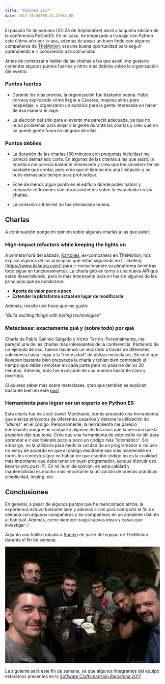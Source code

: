 ```yaml
---
title: "PyConES 2017"
date: 2017-10-04T00:14:22+02:00
---
```


El pasado fin de semana (22-24 de Septiembre) asistí a la quinta edición de la conferencia
PyConES. En mi caso, he empezado a trabajar con Python este último año por lo que, además
de pasar un buen finde con algunos compañeros de [TheMotion](https://www.themotion.com/), era
una buena oportunidad para seguir aprendiendo e ir conociendo a la comunidad.

Antes de comenzar a hablar de las charlas a las que asistí, me gustaría comentar algunos
puntos fuertes y otros más débiles sobre la organización del evento:

### Puntos fuertes

   * Durante los días previos, la organización fue bastante buena. Hubo correos explicando
   cómo llegar a Cáceres, mejores sitios para hospedaje, y organizaron un autobús para la
   gente interesada en hacer de esa manera el viaje.

   * La elección del sitio para el evento me pareció adecuada, ya que no hubo problemas para
   alojar a la gente durante las charlas y creo que no se quedó gente fuera en ninguna de
   ellas.

### Puntos débiles

   * La duración de las charlas (30 minutos con preguntas incluídas) me pareció demasiado
   corta. En algunas de las charlas a las que asistí, la temática me parecía bastante
   interesante y creo que los _speakers_ tenían bastante que contar, pero creo que el tiempo era
   una limitación y no hubo demasiado tiempo para profundizar.

   * Eché de menos algún punto en el edificio donde poder hablar y compartir reflexiones con
   otros asistentes sobre lo escuchado en las charlas.

   * La conexión a Internet no fue demasiado buena.

## Charlas

A continuación pongo mi opinión sobre algunas charlas a las que asistí:

### High-impact refactors while keeping the lights on

A primera hora del sábado, [Kartones](https://twitter.com/kartones), ex-compañero en TheMotion,
nos explicó algunos de los principios que están siguiendo en [Ticketea]
(https://www.ticketea.com/) para ir evolucionando su plataforma (mientras todo sigue en
funcionamiento). La charla giró en torno a una nueva API que están desarrollando,
pero lo más interesante para mí fueron algunos de los principios que se nombraron:

  * **Aporte de valor poco a poco**.
  * **Extender la plataforma actual en lugar de modificarla**

Además, resalto una frase que me gustó:

  "_Build exciting things with boring technologies_"

### Metaclases: exactamente qué y (sobre todo) por qué

Charla de Pablo Galindo Salgado y Víctor Terrón. Personalmente, me pareció una de las charlas
más interesantes de la conferencia. Partiendo de un ejemplo de uso, fueron haciendo un recorrido
a través de diferentes soluciones hasta llegar a la "necesidad" de utilizar metaclases. Se notó
que llevaban bastante bien preparada la charla y tenían bien controlado el tiempo que debían
emplear en cada parte para no pasarse de los 30 minutos. Además, todo fue explicado de una
manera bastante clara y divertida.

Si quieres saber más sobre metaclases, creo que también se explican
bastante bien en este [post](https://blog.ionelmc.ro/2015/02/09/understanding-python-metaclasses/)

### Herramienta para lograr ser un experto en Python ES

Esta charla fue de José Javier Merchante, donde presentó una herramienta que analiza proyectos
de diferentes usuarios y detecta la utilización de "_idioms_" en el código. Personalmente, la
herramienta me pareció interesante aunque no comparto algunos de los usos que la persona que la
presentó dijo que tenía. Creo que una herramienta de este estilo es útil para aprender e ir
escribiendo poco a poco un código más "idiomático". Sin embargo, no la utilizaría para medir
la calidad de un programador e incluso no estoy de acuerdo en que el código resultante sea más
mantenible en todos los contextos (por no hablar de que escribir código no es la cualidad más
importante que debe tener un buen programador, aunque discutir eso llevaría otro post :P). En mi
humilde opinión, en esta calidad y mantenibilidad es mucho más importante la utilización de
buenas prácticas: simplicidad, testing, etc.


## Conclusiones

En general, a pesar de algunos puntos que he mencionado arriba, la experiencia estuvo bastante
bien y además sirvió para compartir el fin de semana con algunos compañeros y ex-compañeros en un
ambiente distinto al habitual. Además, como siempre traigo nuevas ideas y cosas que investigar :)

Adjunto una fotillo (robada a [Ronny](https://twitter.com/RonnyAncorini)) de parte del equipo de TheMotion durante el fin de semana.

<img class="special-img-class" src="/pycon/pycon.png" />

La siguiente será este fin de semana, ya que algunos integrantes del equipo estaremos presentes
en la [Software Craftsmanship Barcelona 2017](http://scbcn.github.io/).

